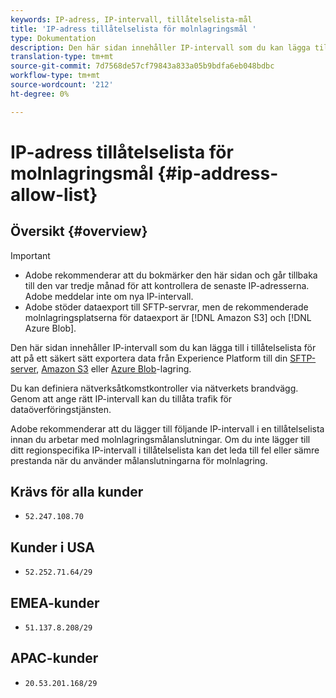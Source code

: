 ```yaml
---
keywords: IP-adress, IP-intervall, tillåtelselista-mål
title: 'IP-adress tillåtelselista för molnlagringsmål '
type: Dokumentation
description: Den här sidan innehåller IP-intervall som du kan lägga till i tillåtelselista för att på ett säkert sätt exportera data från Experience Platform till din SFTP-server, Amazon S3 eller Azure Blob-lagring.
translation-type: tm+mt
source-git-commit: 7d7568de57cf79843a833a05b9bdfa6eb048bdbc
workflow-type: tm+mt
source-wordcount: '212'
ht-degree: 0%

---
```



# IP-adress tillåtelselista för molnlagringsmål {#ip-address-allow-list}

## Översikt {#overview}

>[!IMPORTANT]
>
> * Adobe rekommenderar att du bokmärker den här sidan och går tillbaka till den var tredje månad för att kontrollera de senaste IP-adresserna. Adobe meddelar inte om nya IP-intervall.
> * Adobe stöder dataexport till SFTP-servrar, men de rekommenderade molnlagringsplatserna för dataexport är [!DNL Amazon S3] och [!DNL Azure Blob].


Den här sidan innehåller IP-intervall som du kan lägga till i tillåtelselista för att på ett säkert sätt exportera data från Experience Platform till din [SFTP-server](./sftp.md), [Amazon S3](./amazon-s3.md) eller [Azure Blob](./azure-blob.md)-lagring.

Du kan definiera nätverksåtkomstkontroller via nätverkets brandvägg. Genom att ange rätt IP-intervall kan du tillåta trafik för dataöverföringstjänsten.

Adobe rekommenderar att du lägger till följande IP-intervall i en tillåtelselista innan du arbetar med molnlagringsmålanslutningar. Om du inte lägger till ditt regionspecifika IP-intervall i tillåtelselista kan det leda till fel eller sämre prestanda när du använder målanslutningarna för molnlagring.

## Krävs för alla kunder

* `52.247.108.70`

## Kunder i USA

* `52.252.71.64/29`

## EMEA-kunder

* `51.137.8.208/29`

## APAC-kunder

* `20.53.201.168/29`